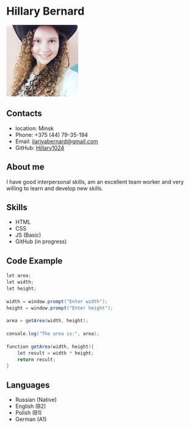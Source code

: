 # Hillary Bernard

![markdown logo](./vqel0eMLNBY.jpg)

## Contacts 

- location: Minsk
- Phone: +375 (44) 79-35-194
- Email: ilariyabernard@gmail.com
- GitHub: [Hillary1024](https://github.com/Hillary1024) 

## About me

I have good interpersonal skills, am an excellent team worker and very willing to learn and develop new skills.

## Skills

- HTML
- CSS
- JS (Basic)
- GitHub (in progress)

## Code Example

```java
let area;
let width;
let height;

width = window.prompt("Enter width");
height = window.prompt("Enter height");

area = getArea(width, height);

console.log("The area is:", area);

function getArea(width, height){
    let result = width * height;
    return result;
}
``` 
## Languages

- Russian (Native)
- English (B2)
- Polish (B1)
- German (A1)